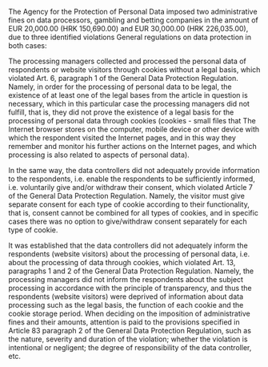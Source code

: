 The Agency for the Protection of Personal Data imposed two administrative fines on data processors, gambling and betting companies in the amount of EUR 20,000.00 (HRK 150,690.00) and EUR 30,000.00 (HRK 226,035.00), due to three identified violations General regulations on data protection in both cases:

The processing managers collected and processed the personal data of respondents or website visitors through cookies without a legal basis, which violated Art. 6, paragraph 1 of the General Data Protection Regulation. Namely, in order for the processing of personal data to be legal, the existence of at least one of the legal bases from the article in question is necessary, which in this particular case the processing managers did not fulfill, that is, they did not prove the existence of a legal basis for the processing of personal data through cookies (cookies - small files that The Internet browser stores on the computer, mobile device or other device with which the respondent visited the Internet pages, and in this way they remember and monitor his further actions on the Internet pages, and which processing is also related to aspects of personal data).
 

In the same way, the data controllers did not adequately provide information to the respondents, i.e. enable the respondents to be sufficiently informed, i.e. voluntarily give and/or withdraw their consent, which violated Article 7 of the General Data Protection Regulation. Namely, the visitor must give separate consent for each type of cookie according to their functionality, that is, consent cannot be combined for all types of cookies, and in specific cases there was no option to give/withdraw consent separately for each type of cookie.
 

It was established that the data controllers did not adequately inform the respondents (website visitors) about the processing of personal data, i.e. about the processing of data through cookies, which violated Art. 13, paragraphs 1 and 2 of the General Data Protection Regulation. Namely, the processing managers did not inform the respondents about the subject processing in accordance with the principle of transparency, and thus the respondents (website visitors) were deprived of information about data processing such as the legal basis, the function of each cookie and the cookie storage period.
When deciding on the imposition of administrative fines and their amounts, attention is paid to the provisions specified in Article 83 paragraph 2 of the General Data Protection Regulation, such as the nature, severity and duration of the violation; whether the violation is intentional or negligent; the degree of responsibility of the data controller, etc.
